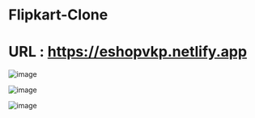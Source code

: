# Flipkart-Clone
# URL : https://eshopvkp.netlify.app
![image](https://github.com/vinayparjapati5/Flipkart-Clone/assets/114856104/9e697034-c30e-4798-8c00-b1918ecfcdf4)

![image](https://github.com/vinayparjapati5/Flipkart-Clone/assets/114856104/981ff3fa-9c06-4cdd-b20d-8d5413fc00e8)

![image](https://github.com/vinayparjapati5/Flipkart-Clone/assets/114856104/6da6536b-97ff-409a-aa3d-6253f4a10350)



